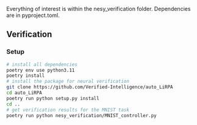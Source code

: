 Everything of interest is within the nesy_verification folder.
Dependencies are in pyproject.toml.

## Verification

### Setup

```bash
# install all dependencies
poetry env use python3.11
poetry install
# install the package for neural verification
git clone https://github.com/Verified-Intelligence/auto_LiRPA
cd auto_LiRPA
poetry run python setup.py install
cd ..
# get verification results for the MNIST task
poetry run python nesy_verification/MNIST_controller.py
```